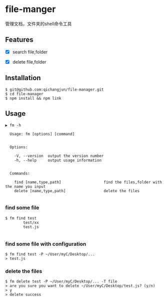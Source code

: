 # file-manger
管理文档，文件夹的shell命令工具

## Features
- [x] search file,folder
- [x] delete file,folder



## Installation
```shell
$ git@github.com:qichangjun/file-manager.git
$ cd file-manager
$ npm install && npm link
```


## Usage
```shell
▶ fm -h

  Usage: fm [options] [command]


  Options:

    -V, --version  output the version number
    -h, --help     output usage information


  Commands:

    find [name,type,path]                   find the files,folder with the name you input
    delete [name,type,path]                 delete the files
    
```


### find some file
```shell
$ fm find test 
        test/xx
        test.js
        
```

### find some file with configuration
```shell
$ fm find test -P ~/User/myC/Desktop/...
> test.js
```

### delete the files 
```shell
$ fm delete test -P ~/User/myC/Desktop/... -T file
> are you sure you want to delete ~/User/myC/Desktop/test.js? (y/n)
> y
> delete success
```
